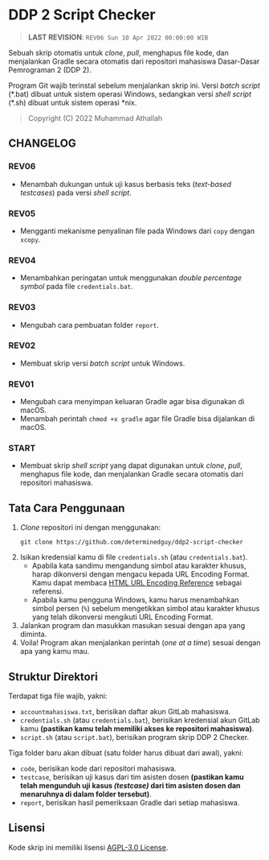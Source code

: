 # DDP 2 Script Checker

> **LAST REVISION**: `REV06 Sun 10 Apr 2022 00:00:00 WIB`

Sebuah skrip otomatis untuk _clone_, _pull_, menghapus file kode, dan menjalankan Gradle secara otomatis dari repositori mahasiswa Dasar-Dasar Pemrograman 2 (DDP 2).

Program Git wajib terinstal sebelum menjalankan skrip ini. Versi _batch script_ (\*.bat) dibuat untuk sistem operasi Windows, sedangkan versi _shell script_ (\*.sh) dibuat untuk sistem operasi *nix.

> Copyright (C) 2022 Muhammad Athallah

## CHANGELOG

### REV06
- Menambah dukungan untuk uji kasus berbasis teks (_text-based testcases_) pada versi _shell script_.

### REV05
- Mengganti mekanisme penyalinan file pada Windows dari `copy` dengan `xcopy`.

### REV04
- Menambahkan peringatan untuk menggunakan _double percentage symbol_ pada file `credentials.bat`.

### REV03
- Mengubah cara pembuatan folder `report`.

### REV02
- Membuat skrip versi _batch script_ untuk Windows.

### REV01
- Mengubah cara menyimpan keluaran Gradle agar bisa digunakan di macOS.
- Menambah perintah `chmod +x gradle` agar file Gradle bisa dijalankan di macOS.

### START
- Membuat skrip _shell script_ yang dapat digunakan untuk _clone_, _pull_, menghapus file kode, dan menjalankan Gradle secara otomatis dari repositori mahasiswa.

## Tata Cara Penggunaan

1. _Clone_ repositori ini dengan menggunakan:<br>
    ```
    git clone https://github.com/determinedguy/ddp2-script-checker
    ```
2. Isikan kredensial kamu di file `credentials.sh` (atau `credentials.bat`).
    - Apabila kata sandimu mengandung simbol atau karakter khusus, harap dikonversi dengan mengacu kepada URL Encoding Format.<br> Kamu dapat membaca [HTML URL Encoding Reference](https://www.w3schools.com/tags/ref_urlencode.asp) sebagai referensi.
    - Apabila kamu pengguna Windows, kamu harus menambahkan simbol persen (`%`) sebelum mengetikkan simbol atau karakter khusus yang telah dikonversi mengikuti URL Encoding Format.
3. Jalankan program dan masukkan masukan sesuai dengan apa yang diminta.
4. Voila! Program akan menjalankan perintah (_one at a time_) sesuai dengan apa yang kamu mau.

## Struktur Direktori

Terdapat tiga file wajib, yakni:
- `accountmahasiswa.txt`, berisikan daftar akun GitLab mahasiswa.
- `credentials.sh` (atau `credentials.bat`), berisikan kredensial akun GitLab kamu **(pastikan kamu telah memiliki akses ke repositori mahasiswa)**.
- `script.sh` (atau `script.bat`), berisikan program skrip DDP 2 Checker.

Tiga folder baru akan dibuat (satu folder harus dibuat dari awal), yakni:
- `code`, berisikan kode dari repositori mahasiswa.
- `testcase`, berisikan uji kasus dari tim asisten dosen **(pastikan kamu telah mengunduh uji kasus _(testcase)_ dari tim asisten dosen dan menaruhnya di dalam folder tersebut)**.
- `report`, berisikan hasil pemeriksaan Gradle dari setiap mahasiswa.

## Lisensi

Kode skrip ini memiliki lisensi [AGPL-3.0 License](LICENSE).
 
